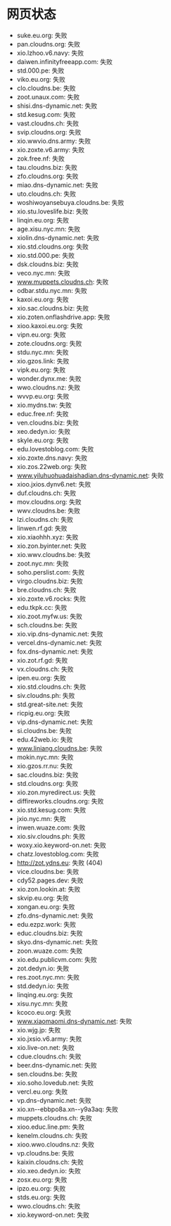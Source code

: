 # 网页状态
- suke.eu.org: 失败
- pan.cloudns.org: 失败
- xio.lzhoo.v6.navy: 失败
- daiwen.infinityfreeapp.com: 失败
- std.000.pe: 失败
- viko.eu.org: 失败
- clo.cloudns.be: 失败
- zoot.unaux.com: 失败
- shisi.dns-dynamic.net: 失败
- std.kesug.com: 失败
- vast.cloudns.ch: 失败
- svip.cloudns.org: 失败
- xio.wwvio.dns.army: 失败
- xio.zoxte.v6.army: 失败
- zok.free.nf: 失败
- tau.cloudns.biz: 失败
- zfo.cloudns.org: 失败
- miao.dns-dynamic.net: 失败
- uto.cloudns.ch: 失败
- woshiwoyansebuya.cloudns.be: 失败
- xio.stu.loveslife.biz: 失败
- linqin.eu.org: 失败
- age.xisu.nyc.mn: 失败
- xiolin.dns-dynamic.net: 失败
- xio.std.cloudns.org: 失败
- xio.std.000.pe: 失败
- dsk.cloudns.biz: 失败
- veco.nyc.mn: 失败
- www.muppets.cloudns.ch: 失败
- odbar.stdu.nyc.mn: 失败
- kaxoi.eu.org: 失败
- xio.sac.cloudns.biz: 失败
- xio.zoten.onflashdrive.app: 失败
- xioo.kaxoi.eu.org: 失败
- vipn.eu.org: 失败
- zote.cloudns.org: 失败
- stdu.nyc.mn: 失败
- xio.gzos.link: 失败
- vipk.eu.org: 失败
- wonder.dynx.me: 失败
- wwo.cloudns.nz: 失败
- wvvp.eu.org: 失败
- xio.mydns.tw: 失败
- educ.free.nf: 失败
- ven.cloudns.biz: 失败
- xeo.dedyn.io: 失败
- skyle.eu.org: 失败
- edu.lovestoblog.com: 失败
- xio.zoxte.dns.navy: 失败
- xio.zos.22web.org: 失败
- www.yiluhuohuadaishadian.dns-dynamic.net: 失败
- xioo.jxios.dynv6.net: 失败
- duf.cloudns.ch: 失败
- mov.cloudns.org: 失败
- wwv.cloudns.be: 失败
- lzi.cloudns.ch: 失败
- linwen.rf.gd: 失败
- xio.xiaohhh.xyz: 失败
- xio.zon.byinter.net: 失败
- xio.wwv.cloudns.be: 失败
- zoot.nyc.mn: 失败
- soho.perslist.com: 失败
- virgo.cloudns.biz: 失败
- bre.cloudns.ch: 失败
- xio.zoxte.v6.rocks: 失败
- edu.tkpk.cc: 失败
- xio.zoot.myfw.us: 失败
- sch.cloudns.be: 失败
- xio.vip.dns-dynamic.net: 失败
- vercel.dns-dynamic.net: 失败
- fox.dns-dynamic.net: 失败
- xio.zot.rf.gd: 失败
- vx.cloudns.ch: 失败
- ipen.eu.org: 失败
- xio.std.cloudns.ch: 失败
- siv.cloudns.ph: 失败
- std.great-site.net: 失败
- ricpig.eu.org: 失败
- vip.dns-dynamic.net: 失败
- si.cloudns.be: 失败
- edu.42web.io: 失败
- www.liniang.cloudns.be: 失败
- mokin.nyc.mn: 失败
- xio.gzos.rr.nu: 失败
- sac.cloudns.biz: 失败
- std.cloudns.org: 失败
- xio.zon.myredirect.us: 失败
- diffireworks.cloudns.org: 失败
- xio.std.kesug.com: 失败
- jxio.nyc.mn: 失败
- inwen.wuaze.com: 失败
- xio.siv.cloudns.ph: 失败
- woxy.xio.keyword-on.net: 失败
- chatz.lovestoblog.com: 失败
- http://zot.ydns.eu: 失败 (404)
- vice.cloudns.be: 失败
- cdy52.pages.dev: 失败
- xio.zon.lookin.at: 失败
- skvip.eu.org: 失败
- xongan.eu.org: 失败
- zfo.dns-dynamic.net: 失败
- edu.ezpz.work: 失败
- educ.cloudns.biz: 失败
- skyo.dns-dynamic.net: 失败
- zoon.wuaze.com: 失败
- xio.edu.publicvm.com: 失败
- zot.dedyn.io: 失败
- res.zoot.nyc.mn: 失败
- std.dedyn.io: 失败
- linqing.eu.org: 失败
- xisu.nyc.mn: 失败
- kcoco.eu.org: 失败
- www.xiaomaomi.dns-dynamic.net: 失败
- xio.wjg.jp: 失败
- xio.jxsio.v6.army: 失败
- xio.live-on.net: 失败
- cdue.cloudns.ch: 失败
- beer.dns-dynamic.net: 失败
- sen.cloudns.be: 失败
- xio.soho.lovedub.net: 失败
- vercl.eu.org: 失败
- vp.dns-dynamic.net: 失败
- xio.xn--ebbpo8a.xn--y9a3aq: 失败
- muppets.cloudns.ch: 失败
- xioo.educ.line.pm: 失败
- kenelm.cloudns.ch: 失败
- xioo.wwo.cloudns.nz: 失败
- vp.cloudns.be: 失败
- kaixin.cloudns.ch: 失败
- xio.xeo.dedyn.io: 失败
- zosx.eu.org: 失败
- ipzo.eu.org: 失败
- stds.eu.org: 失败
- wwo.cloudns.ch: 失败
- xio.keyword-on.net: 失败
